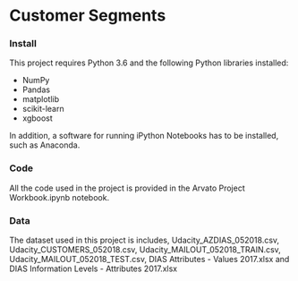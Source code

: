 # Customer Segments

### Install
This project requires Python 3.6 and the following Python libraries installed:

- NumPy
- Pandas
- matplotlib
- scikit-learn
- xgboost

In addition, a software for running iPython Notebooks has to be installed, such as Anaconda.

### Code
All the code used in the project is provided in the Arvato Project Workbook.ipynb notebook.

### Data
The dataset used in this project is includes, Udacity_AZDIAS_052018.csv, Udacity_CUSTOMERS_052018.csv, Udacity_MAILOUT_052018_TRAIN.csv, Udacity_MAILOUT_052018_TEST.csv, DIAS Attributes - Values 2017.xlsx and DIAS Information Levels - Attributes 2017.xlsx
